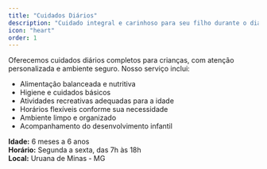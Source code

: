 ```yaml
---
title: "Cuidados Diários"
description: "Cuidado integral e carinhoso para seu filho durante o dia"
icon: "heart"
order: 1
---
```


Oferecemos cuidados diários completos para crianças, com atenção personalizada e ambiente seguro. Nosso serviço inclui:

- Alimentação balanceada e nutritiva
- Higiene e cuidados básicos
- Atividades recreativas adequadas para a idade
- Horários flexíveis conforme sua necessidade
- Ambiente limpo e organizado
- Acompanhamento do desenvolvimento infantil

**Idade:** 6 meses a 6 anos  
**Horário:** Segunda a sexta, das 7h às 18h  
**Local:** Uruana de Minas - MG